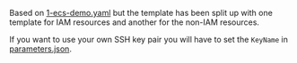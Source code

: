 Based on [1-ecs-demo.yaml](../AWS-ECS-Example/1-ecs-demo.yaml) but the template has been split up with one template for IAM resources and another for the non-IAM resources.

If you want to use your own SSH key pair you will have to set the `KeyName` in [parameters.json](parameters.json).
